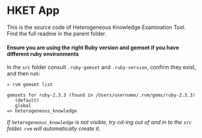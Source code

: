 # HKET App
This is the source code of Heterogeneous Knowledge Examination Tool. Find the full readme in the parent folder.

#### Ensure you are using the right Ruby version and gemset if you have different ruby environments
In the `src` folder consult `.ruby-gemset` and `.ruby-version`, confirm they exist, and then run:
```
» rvm gemset list

gemsets for ruby-2.3.3 (found in /Users/username/.rvm/gems/ruby-2.3.3)
   (default)
   global
=> heterogeneous_knowledge
```

*If `heterogeneous_knowledge` is not visible, try cd-ing out of and in to the `src` folder.
`rvm` will automatically create it.*
